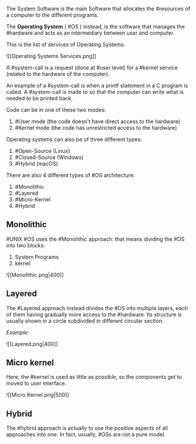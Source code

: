 The System Software is the main Software that allocates the #resources of a computer to the different programs.

The **Operating System** ( #OS ) instead, is the software that manages the #hardware and acts as an intermediary between user and computer.

This is the list of services of Operating Systems:

![[Operating Systems Services.png]]

A #system-call is a request (done at #user level) for a #kernel service (related to the hardware of the computer).

An example of a #system-call is when a printf statement in a C program is called. A #system-call is made to so that the computer can write what is needed to be printed back.

Code can be in one of these two modes:

1) #User mode (the code doesn't have direct access to the hardware)
2) #Kernel mode (the code has unrestricted access to the hardware)

Operating systems can also be of three different types:

1) #Open-Source (Linux)
2) #Closed-Source (Windows)
3) #Hybrid (macOS)

There are also 4 different types of #OS architecture:

1) #Monolithic
2) #Layered
3) #Micro-Kernel
4) #Hybrid 

## Monolithic

#UNIX #OS uses the #Monolithic approach: that means dividing the #OS into two blocks: 

1) System Programs
2) kernel

![[Monolithic.png|400]]

## Layered

The #Layered approach instead divides the #OS into multiple layers, each of them having gradually more access to the #hardware. Its structure is usually shown in a circle subdivided in different circular section.

*Example*:

![[Layered.png|400]]

## Micro kernel

Here, the #kernel is used as little as possible, so the components get to moved to user interface.

![[Micro Kernel.png|500]]

## Hybrid

The #hybrid approach is actually to use the positive aspects of all approaches into one. In fact, usually, #OSs are not a pure model.